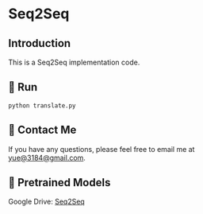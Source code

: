 # Seq2Seq

## Introduction
This is a Seq2Seq implementation code.

## 🚀 Run
```
python translate.py
```

## 👀 Contact Me
If you have any questions, please feel free to email me at [yue@3184@gmail.com](yue@3184@gmail.com).

## :pushpin: Pretrained Models
Google Drive: [Seq2Seq](https://drive.google.com/drive/folders/1pqagw9Xe5NT7c9b0vUsyykjyknQse1vQ?usp=drive_link)


